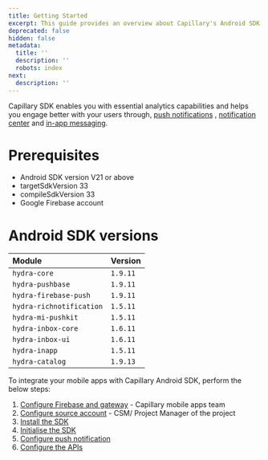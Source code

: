 ```yaml
---
title: Getting Started
excerpt: This guide provides an overview about Capillary's Android SDK.
deprecated: false
hidden: false
metadata:
  title: ''
  description: ''
  robots: index
next:
  description: ''
---
```

Capillary SDK enables you with essential analytics capabilities and helps you engage better with your users through, [push notifications](https://docs.capillarytech.com/docs/push-notification) ,  [notification center](https://docs.capillarytech.com/docs/configure-notification-center#/) and [in-app messaging](https://docs.capillarytech.com/docs/in-app-messaging).

# Prerequisites

* Android SDK version V21 or above
* targetSdkVersion 33
* compileSdkVersion 33
* Google Firebase account

# Android SDK versions

| Module                   | Version  |
| :----------------------- | :------- |
| `hydra-core`             | `1.9.11` |
| `hydra-pushbase`         | `1.9.11` |
| `hydra-firebase-push`    | `1.9.11` |
| `hydra-richnotification` | `1.5.11` |
| `hydra-mi-pushkit`       | `1.5.11` |
| `hydra-inbox-core`       | `1.6.11` |
| `hydra-inbox-ui`         | `1.6.11` |
| `hydra-inapp`            | `1.5.11` |
| `hydra-catalog`          | `1.9.13` |

To integrate your mobile apps with Capillary Android SDK, perform the below steps:

1. [Configure Firebase and gateway](https://docs.capillarytech.com/docs/configure-firebase) - Capillary mobile apps team
2. [Configure source account](https://docs.capillarytech.com/docs/set-up-source-account) - CSM/ Project Manager of the project
3. [Install the SDK](https://docs.capillarytech.com/docs/installing-sdk)
4. [Initialise the SDK](https://docs.capillarytech.com/docs/sdk-initialisation)
5. [Configure push notification](https://docs.capillarytech.com/docs/push-notification)
6. [Configure the APIs](https://docs.capillarytech.com/docs/android-sdk-api-reference#/)

<br />
